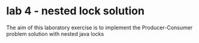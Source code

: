 # lab 4 - nested lock solution

The aim of this laboratory exercise is to implement the Producer-Consumer problem solution with nested java locks